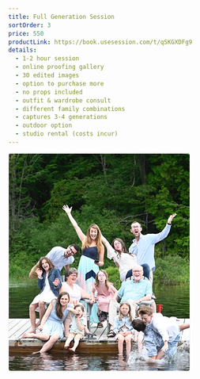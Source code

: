 ```yaml
---
title: Full Generation Session
sortOrder: 3
price: 550
productLink: https://book.usesession.com/t/qSKGXDFg9
details:
  - 1-2 hour session
  - online proofing gallery
  - 30 edited images
  - option to purchase more
  - no props included
  - outfit & wardrobe consult
  - different family combinations
  - captures 3-4 generations
  - outdoor option
  - studio rental (costs incur)
---
```


![Full Generation Session](../../assets/fullGenerationPackage.png)
